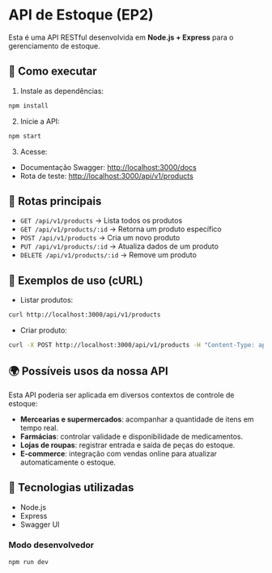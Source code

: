 # API de Estoque (EP2)

Esta é uma API RESTful desenvolvida em **Node.js + Express** para o gerenciamento de estoque.

## 🚀 Como executar

1. Instale as dependências:
```bash
npm install
```

2. Inicie a API:
```bash
npm start
```

3. Acesse:
- Documentação Swagger: [http://localhost:3000/docs](http://localhost:3000/docs)
- Rota de teste: [http://localhost:3000/api/v1/products](http://localhost:3000/api/v1/products)

## 📌 Rotas principais

- `GET /api/v1/products` → Lista todos os produtos
- `GET /api/v1/products/:id` → Retorna um produto específico
- `POST /api/v1/products` → Cria um novo produto
- `PUT /api/v1/products/:id` → Atualiza dados de um produto
- `DELETE /api/v1/products/:id` → Remove um produto

## 🧪 Exemplos de uso (cURL)

- Listar produtos:
```bash
curl http://localhost:3000/api/v1/products
```

- Criar produto:
```bash
curl -X POST http://localhost:3000/api/v1/products -H "Content-Type: application/json" -d '{ "name": "Leite 1L", "quantity": 100, "price": 5.50 }'
```

## 🌍 Possíveis usos da nossa API

Esta API poderia ser aplicada em diversos contextos de controle de estoque:
- **Mercearias e supermercados**: acompanhar a quantidade de itens em tempo real.
- **Farmácias**: controlar validade e disponibilidade de medicamentos.
- **Lojas de roupas**: registrar entrada e saída de peças do estoque.
- **E-commerce**: integração com vendas online para atualizar automaticamente o estoque.

## 📖 Tecnologias utilizadas
- Node.js
- Express
- Swagger UI

### Modo desenvolvedor
```bash
npm run dev
